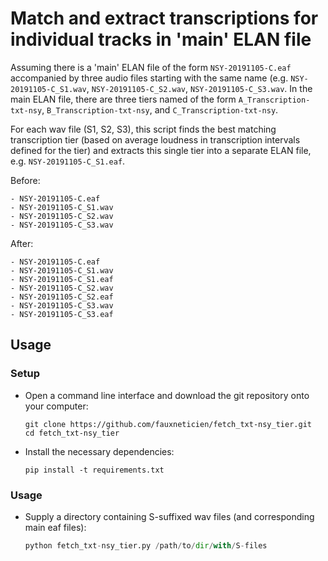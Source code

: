 # Match and extract transcriptions for individual tracks in 'main' ELAN file

Assuming there is a 'main' ELAN file of the form `NSY-20191105-C.eaf` accompanied by three audio files starting with the same name (e.g. `NSY-20191105-C_S1.wav`, `NSY-20191105-C_S2.wav`, `NSY-20191105-C_S3.wav`. In the main ELAN file, there are three tiers named of the form `A_Transcription-txt-nsy`, `B_Transcription-txt-nsy`, and `C_Transcription-txt-nsy`.

For each wav file (S1, S2, S3), this script finds the best matching transcription tier (based on average loudness in transcription intervals defined for the tier) and extracts this single tier into a separate ELAN file, e.g. `NSY-20191105-C_S1.eaf`.

Before:

```
- NSY-20191105-C.eaf
- NSY-20191105-C_S1.wav
- NSY-20191105-C_S2.wav
- NSY-20191105-C_S3.wav
```

After:

```
- NSY-20191105-C.eaf
- NSY-20191105-C_S1.wav
- NSY-20191105-C_S1.eaf
- NSY-20191105-C_S2.wav
- NSY-20191105-C_S2.eaf
- NSY-20191105-C_S3.wav
- NSY-20191105-C_S3.eaf
```

## Usage

### Setup

- Open a command line interface and download the git repository onto your computer:

	```
	git clone https://github.com/fauxneticien/fetch_txt-nsy_tier.git
	cd fetch_txt-nsy_tier
	```
	
- Install the necessary dependencies:

	```
	pip install -t requirements.txt
	```
	
### Usage

- Supply a directory containing S-suffixed wav files (and corresponding main eaf files):

	```python
	python fetch_txt-nsy_tier.py /path/to/dir/with/S-files
	```
